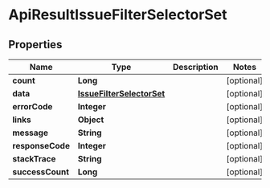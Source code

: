 
# ApiResultIssueFilterSelectorSet

## Properties
Name | Type | Description | Notes
------------ | ------------- | ------------- | -------------
**count** | **Long** |  |  [optional]
**data** | [**IssueFilterSelectorSet**](IssueFilterSelectorSet.md) |  |  [optional]
**errorCode** | **Integer** |  |  [optional]
**links** | **Object** |  |  [optional]
**message** | **String** |  |  [optional]
**responseCode** | **Integer** |  |  [optional]
**stackTrace** | **String** |  |  [optional]
**successCount** | **Long** |  |  [optional]



